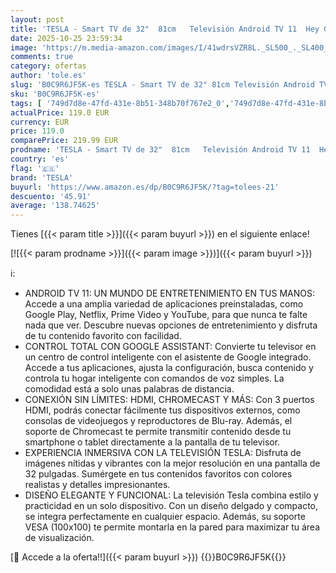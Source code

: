 ```yaml
---
layout: post
title: 'TESLA - Smart TV de 32"  81cm   Televisión Android TV 11  Hey Google Official Assistant  WiFi & Bluetooth  2 Altavoces de 10W  Chromecast Integrado  1.366x768  32E635BHS  - 2025'
date: 2025-10-25 23:59:34
image: 'https://m.media-amazon.com/images/I/41wdrsVZR8L._SL500_._SL400_.jpg'
comments: true
category: ofertas
author: 'tole.es'
slug: 'B0C9R6JF5K-es TESLA - Smart TV de 32" 81cm Televisión Android TV 11 Hey...'
sku: 'B0C9R6JF5K-es'
tags: [ '749d7d8e-47fd-431e-8b51-348b70f767e2_0','749d7d8e-47fd-431e-8b51-348b70f767e2_101','749d7d8e-47fd-431e-8b51-348b70f767e2_401','749d7d8e-47fd-431e-8b51-348b70f767e2_5201','Arborist Merchandising Root','Electrónica','Gaming TVs','Los favoritos de nuestros clientes: Electrónica','Self Service','Special Features Stores','TV ES EE LP','TV, vídeo y home cinema','Televisores','android','tesla','🇪🇸', ]
actualPrice: 119.0 EUR
currency: EUR
price: 119.0
comparePrice: 219.99 EUR
prodname: 'TESLA - Smart TV de 32"  81cm   Televisión Android TV 11  Hey Google Official Assistant  WiFi & Bluetooth  2 Altavoces de 10W  Chromecast Integrado  1.366x768  32E635BHS  - 2025'
country: 'es'
flag: '🇪🇸'
brand: 'TESLA'
buyurl: 'https://www.amazon.es/dp/B0C9R6JF5K/?tag=tolees-21'
descuento: '45.91'
average: '138.74625'
---
```


Tienes [{{< param title >}}]({{< param buyurl >}}) en el siguiente enlace!

[![{{< param prodname >}}]({{< param image >}})]({{< param buyurl >}})

ℹ️:

- ANDROID TV 11: UN MUNDO DE ENTRETENIMIENTO EN TUS MANOS: Accede a una amplia variedad de aplicaciones preinstaladas, como Google Play, Netflix, Prime Video y YouTube, para que nunca te falte nada que ver. Descubre nuevas opciones de entretenimiento y disfruta de tu contenido favorito con facilidad.
- CONTROL TOTAL CON GOOGLE ASSISTANT: Convierte tu televisor en un centro de control inteligente con el asistente de Google integrado. Accede a tus aplicaciones, ajusta la configuración, busca contenido y controla tu hogar inteligente con comandos de voz simples. La comodidad está a solo unas palabras de distancia.
- CONEXIÓN SIN LÍMITES: HDMI, CHROMECAST Y MÁS: Con 3 puertos HDMI, podrás conectar fácilmente tus dispositivos externos, como consolas de videojuegos y reproductores de Blu-ray. Además, el soporte de Chromecast te permite transmitir contenido desde tu smartphone o tablet directamente a la pantalla de tu televisor.
- EXPERIENCIA INMERSIVA CON LA TELEVISIÓN TESLA: Disfruta de imágenes nítidas y vibrantes con la mejor resolución en una pantalla de 32 pulgadas. Sumérgete en tus contenidos favoritos con colores realistas y detalles impresionantes.
- DISEÑO ELEGANTE Y FUNCIONAL: La televisión Tesla combina estilo y practicidad en un solo dispositivo. Con un diseño delgado y compacto, se integra perfectamente en cualquier espacio. Además, su soporte VESA (100x100) te permite montarla en la pared para maximizar tu área de visualización.

[🛒 Accede a la oferta!!]({{< param buyurl >}})
{{<world>}}B0C9R6JF5K{{</world>}}

